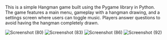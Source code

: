 This is a simple Hangman game built using the Pygame library in Python. The game features a main menu, gameplay with a hangman drawing, and a settings screen where users can toggle music. Players answer questions to avoid having the hangman completely drawn.

![Screenshot (80)](https://github.com/user-attachments/assets/bbf79a8d-797c-40d6-9d8d-26c981512c67)
![Screenshot (83)](https://github.com/user-attachments/assets/b094f7cb-1cb0-4346-8426-6dee6d4f8110)
![Screenshot (86)](https://github.com/user-attachments/assets/24378c76-80c5-48aa-ad48-e274f0792d3f)
![Screenshot (92)](https://github.com/user-attachments/assets/29b273f9-36a4-40a3-b607-915aa87b271e)
